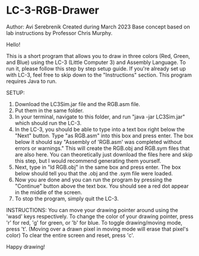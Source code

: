 # LC-3-RGB-Drawer
Author: Avi Serebrenik
Created during March 2023
Base concept based on lab instructions by Professor Chris Murphy.


Hello!

This is a short program that allows you to draw in three colors (Red, Green, and Blue) using the LC-3 (Little Computer 3) and Assembly Language.
To run it, please follow this step by step setup guide. If you're already set up with LC-3, feel free to skip down to the "Instructions" section.
This program requires Java to run.

SETUP:
  1. Download the LC3Sim.jar file and the RGB.asm file.
  2. Put them in the same folder.
  3. In your terminal, navigate to this folder, and run "java -jar LC3Sim.jar" which should run the LC-3.
  4. In the LC-3, you should be able to type into a text box right below the "Next" button. Type "as RGB.asm" into this box and press enter. The box below it should say "Assembly of 'RGB.asm' was completed without errors or warnings." This will create the RGB.obj and RGB.sym files that are also here. You can theoretically just download the files here and skip this step, but I would recommend generating them yourself.
  5. Next, type in "ld RGB.obj" in the same box and press enter. The box below should tell you that the .obj and the .sym file were loaded.
  6. Now you are done and you can run the program by pressing the "Continue" button above the text box. You should see a red dot appear in the middle of the screen.
  7. To stop the program, simply quit the LC-3.


INSTRUCTIONS:
  You can move your drawing pointer around using the 'wasd' keys respectively.
  To change the color of your drawing pointer, press 'r' for red, 'g' for green, or 'b' for blue.
  To toggle drawing/moving mode, press 't'. (Moving over a drawn pixel in moving mode will erase that pixel's color)
  To clear the entire screen and reset, press 'c'.


Happy drawing!
